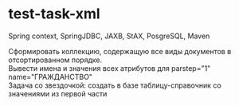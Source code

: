 # test-task-xml
Spring context, SpringJDBC, JAXB, StAX, PosgreSQL, Maven 

Сформировать коллекцию, содержащую все виды документов в отсортированном порядке.<br>
Вывести имена и значения всех атрибутов для parstep="1" name="ГРАЖДАНСТВО"<br>
Задача со звездочкой: создать в базе таблицу-справочник со значениями из первой части
